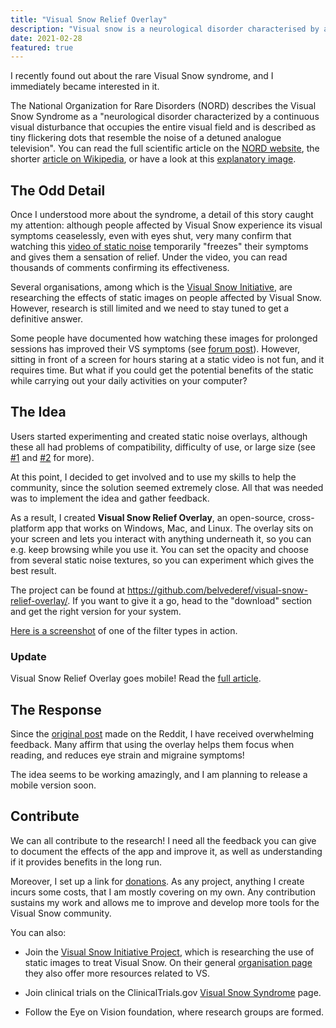 ```yaml
---
title: "Visual Snow Relief Overlay"
description: "Visual snow is a neurological disorder characterised by a continuous visual disturbance and is often described as tiny flickering dots (e.g. TV static). I created an open-source app, Visual Snow Relief Overlay, which *might* help reduce its symptoms."
date: 2021-02-28
featured: true
---
```


I recently found out about the rare Visual Snow syndrome, and I immediately became interested in it.

The National Organization for Rare Disorders (NORD) describes the Visual Snow Syndrome as a "neurological disorder characterized by a continuous visual disturbance that occupies the entire visual field and is described as tiny flickering dots that resemble the noise of a detuned analogue television".
You can read the full scientific article on the [NORD website](https://rarediseases.org/rare-diseases/visual-snow-syndrome/), the shorter [article on Wikipedia](https://en.wikipedia.org/wiki/Visual_snow), or have a look at this [explanatory image](https://i.imgur.com/bF9BuB2.jpg).

## The Odd Detail

Once I understood more about the syndrome, a detail of this story caught my attention: although people affected by Visual Snow experience its visual symptoms ceaselessly, even with eyes shut, very many confirm that watching this [video of static noise](https://www.youtube.com/watch?v=800f9UNiF4Y) temporarily "freezes" their symptoms and gives them a sensation of relief. Under the video, you can read thousands of comments confirming its effectiveness.

Several organisations, among which is the [Visual Snow Initiative](https://visualsnowproject.com/), are researching the effects of static images on people affected by Visual Snow. However, research is still limited and we need to stay tuned to get a definitive answer.

Some people have documented how watching these images for prolonged sessions has improved their VS symptoms (see [forum post](https://mvertigo.org/t/how-i-cured-my-palinopsia/15781)). However, sitting in front of a screen for hours staring at a static video is not fun, and it requires time. But what if you could get the potential benefits of the static while carrying out your daily activities on your computer?

## The Idea

Users started experimenting and created static noise overlays, although these all had problems of compatibility, difficulty of use, or large size (see [\#1](https://www.reddit.com/r/visualsnow/comments/jlwpae/working_on_a_program_that_overlays_your_screen/) and [\#2](https://www.reddit.com/r/visualsnow/comments/jzgjs0/improved_foss_visual_snow_screen_overlay_for_vs/) for more).

At this point, I decided to get involved and to use my skills to help the community, since the solution seemed extremely close. All that was needed was to implement the idea and gather feedback.

As a result, I created **Visual Snow Relief Overlay**, an open-source, cross-platform app that works on Windows, Mac, and Linux. The overlay sits on your screen and lets you interact with anything underneath it, so you can e.g. keep browsing while you use it. You can set the opacity and choose from several static noise textures, so you can experiment which gives the best result.

The project can be found at https://github.com/belvederef/visual-snow-relief-overlay/. If you want to give it a go, head to the "download" section and get the right version for your system.

[Here is a screenshot](https://i.imgur.com/vQPtwxU.png) of one of the filter types in action.

### Update

Visual Snow Relief Overlay goes mobile! Read the [full article](/blog/posts/android-visual-snow-relief-overlay/).

## The Response

Since the [original post](https://www.reddit.com/r/visualsnow/comments/l22xta/i_created_an_opensource_vs_relief_overlay_app/) made on the Reddit, I have received overwhelming feedback. Many affirm that using the overlay helps them focus when reading, and reduces eye strain and migraine symptoms!

The idea seems to be working amazingly, and I am planning to release a mobile version soon.

## Contribute

We can all contribute to the research! I need all the feedback you can give to document the effects of the app and improve it, as well as understanding if it provides benefits in the long run.

Moreover, I set up a link for [donations](https://ko-fi.com/belvederef). As any project, anything I create incurs some costs, that I am mostly covering on my own. Any contribution sustains my work and allows me to improve and develop more tools for the Visual Snow community.

You can also:

- Join the [Visual Snow Initiative Project](https://visualsnowproject.com/), which is researching the use of static images to treat Visual Snow. On their general [organisation page](https://www.visualsnowinitiative.org/) they also offer more resources related to VS.

- Join clinical trials on the ClinicalTrials.gov [Visual Snow Syndrome](https://www.clinicaltrials.gov/ct2/results?recrs=&cond=visual+snow&term=&cntry=&state=&city=&dist=) page.

- Follow the Eye on Vision foundation, where research groups are formed.
